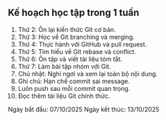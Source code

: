 ## Kế hoạch học tập trong 1 tuần

1. Thứ 2: Ôn lại kiến thức Git cơ bản.
2. Thứ 3: Học về Git branching và merging.
3. Thứ 4: Thực hành với GitHub và pull request.
4. Thứ 5: Tìm hiểu về Git rebase và conflict.
5. Thứ 6: Ôn tập và viết tài liệu tóm tắt.
6. Thứ 7: Làm bài tập nhóm với Git.
7. Chủ nhật: Nghỉ ngơi và xem lại toàn bộ nội dung.
8. Ghi chú: Hạn chế commit sai message.
9. Luôn push sau mỗi commit quan trọng.
10. Đọc thêm tài liệu Git chính thức.

Ngày bắt đầu: 07/10/2025
Ngày kết thúc: 13/10/2025
